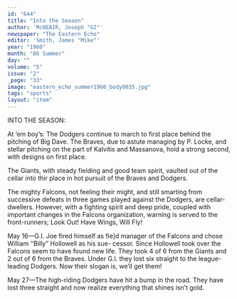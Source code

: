 ```yaml
---
id: "644"
title: "Into the Season"
author: 'McNEAIR, Joseph "GI"'
newspaper: "The Eastern Echo"
editor: 'Smith, James "Mike"'
year: "1960"
month: "06 Summer"
day: ""
volume: "5"
issue: "2"
_page: "33"
image: "eastern_echo_summer1960_body0035.jpg"
tags: "sports"
layout: "item"
---
```

INTO THE SEASON:

At ’em boy’s: The Dodgers continue to march to first
place behind the pitching of Big Dave. The Braves, due to
astute managing by P. Locke, and stellar pitching on the
part of Kalvitis and Massanova, hold a strong second, with
designs on first place.

The Giants, with steady fielding and good team spirit,
vaulted out of the cellar into thir place in hot pursuit of
the Braves and Dodgers.

The mighty Falcons, not feeling their might, and still
smarting from successive defeats in three games played
against the Dodgers, are cellar-dwellers. However, with a
fighting spirit and deep pride, coupled with important
changes in the Falcons organization, warning is served to
the front-runners; Look Out! Have Wings, Will Fly!

May 16—G.I. Joe fired himself as fie]d manager of the
Falcons and chose William ‘‘Billy” Hollowell as his sue-
cessor. Since Hollowell took over the Falcons seem to have
found new life. They took 4 of 6 from the Giants and 2
out of 6 from the Braves. Under G.l. they lost six straight
to the league-leading Dodgers. Now their slogan is, we’ll
get them!

May 27—The high-riding Dodgers have hit a bump in
the road. They have lost three straight and now realize
everything that shines isn’t gold.

